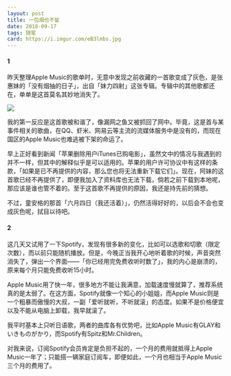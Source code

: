 ```yaml
---
layout: post
title: 一包烟也不留
date: 2018-09-17
tags: 随笔
card: https://i.imgur.com/eB3lmbs.jpg
---
```


#### 1
昨天整理Apple Music的歌单时，无意中发现之前收藏的一首歌变成了灰色，是张惠妹的「没有烟抽的日子」，出自「妹力四射」这张专辑。专辑中的其他歌都还在，单单是这首莫名其妙地消失了。

<a href="https://i.imgur.com/u87nOFf.jpg" data-fancybox="smoke" data-caption="没有烟抽的日子">
    <img src="https://i.imgur.com/u87nOFf.jpg">
</a>

我的第一反应是这首歌被和谐了，像漏网之鱼又被抓回了网中。毕竟，这是首与某事件相关的歌曲，在QQ、虾米、网易云等主流的流媒体服务中是没有的，而现在国区的Apple Music也难逃被下架的命运了。

早上正好看到新闻「苹果删除用户iTunes已购电影」，虽然文中的情况与我遇到的并不一样，但其中的解释似乎是可以适用的。苹果的用户许可协议中有这样的条款，「如果是已不再提供的内容，那么您也将无法重新下载它们」。现在，阿妹的这首歌已经不再提供了，即便我加入了资料库也无法下载，倘若之前下载到本地呢，那应该是谁也管不着的。至于这首歌不再提供的原因，我还是持先前的猜想。

不过，童安格的那首「六月四日（我还活着）」，仍然活得好好的，以后会不会也变成灰色呢，拭目以待吧。

#### 2
这几天又试用了一下Spotify，发现有很多新的变化，比如可以选歌和切歌（限定次数），而以前只能随机播放。但是，今晚正当我开心地听着歌的时候，声音突然消失了，弹出一个界面——「你已经用完免费收听时数了」，我的内心是崩溃的，原来每个月只能免费收听15小时。

Apple Music用了快一年，很多地方不能让我满意，加载速度慢就算了，推荐系统真的是太弱了。在这方面，Spotify就像一个知心的小姐姐，而Apple Music则是一个粗暴而傲慢的大叔，一副「爱听就听，不听就滚」的态度。如果不是价格便宜以及不能从电脑上卸载，我早就滚了。

我平时基本上只听日语歌，两者的曲库各有优势吧，比如Apple Music有GLAY和いきものがかり，而Spotify有Spitz和Mr.Children。

对我来说，订阅Spotify会员肯定是负担不起的，一个月的费用就抵得上Apple Music一年了；只能搭一辆家庭订阅车，即便如此，一个月也相当于Apple Music三个月的费用了。

